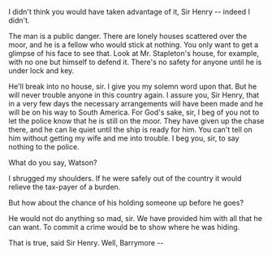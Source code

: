I didn't think you would have taken advantage of it, Sir
Henry -- indeed I didn't.

The man is a public danger. There are lonely houses scattered over the
moor, and he is a fellow who would stick at nothing. You only want to
get a glimpse of his face to see that. Look at Mr. Stapleton's house,
for example, with no one but himself to defend it. There's no safety
for anyone until he is under lock and key.

He'll break into no house, sir. I give you my solemn word upon that.
But he will never trouble anyone in this country again. I assure you,
Sir Henry, that in a very few days the necessary arrangements will have
been made and he will be on his way to South America. For God's sake,
sir, I beg of you not to let the police know that he is still on the
moor. They have given up the chase there, and he can lie quiet until the
ship is ready for him. You can't tell on him without getting my wife
and me into trouble. I beg you, sir, to say nothing to the police.

What do you say, Watson?

I shrugged my shoulders. If he were safely out of the country it would
relieve the tax-payer of a burden.

But how about the chance of his holding someone up before he goes?

He would not do anything so mad, sir. We have provided him with all
that he can want. To commit a crime would be to show where he was
hiding.

That is true, said Sir Henry. Well, Barrymore  -- 

